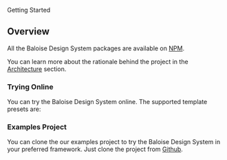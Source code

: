 <bal-doc-banner id="anchor--development-getting-started--page" subtitle="Development">Getting Started</bal-doc-banner>

## Overview

All the Baloise Design System packages are available on [NPM](https://www.npmjs.com/).

You can learn more about the rationale behind the project in the [Architecture](../?path=/docs/design-system--page#architecture) section.

### Trying Online

You can try the Baloise Design System online. The supported template presets are:

<bal-button-group>
<bal-doc-code-sandbox framework="angular" visible label="Angular"></bal-doc-code-sandbox>
<bal-doc-code-sandbox framework="react" visible label="React"></bal-doc-code-sandbox>
<bal-doc-code-sandbox framework="html" visible label="HTML + JavaScript"></bal-doc-code-sandbox>
</bal-button-group>

### Examples Project

You can clone the our examples project to try the Baloise Design System in your preferred framework.
Just clone the project from [Github](https://github.com/baloise/design-system-examples).
